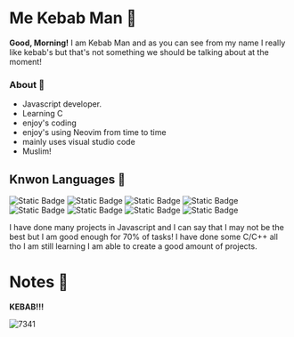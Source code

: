 # Me Kebab Man 🌯

**Good, Morning!** I am Kebab Man and as you can see from my name I really like kebab's but that's not something we should be talking about at the moment!

### About 📃
- Javascript developer. 
- Learning C
- enjoy's coding
- enjoy's using Neovim from time to time
- mainly uses visual studio code
- Muslim!

## Knwon Languages 🌠
![Static Badge](https://img.shields.io/badge/C%2FC%2B%2B-44%25-brightgreen)
![Static Badge](https://img.shields.io/badge/Javascript-70%25-brightgreen)
![Static Badge](https://img.shields.io/badge/React-30%25-yellow)
![Static Badge](https://img.shields.io/badge/html-45%25-green)
![Static Badge](https://img.shields.io/badge/css-45%25-green)
![Static Badge](https://img.shields.io/badge/Bootstrap-32%25-green)
![Static Badge](https://img.shields.io/badge/Solid%20HTML%20%26%20CSS%20%26%20JS-78%25-brightgreen)
![Static Badge](https://img.shields.io/badge/Others-4%25-black)

I have done many projects in Javascript and I can say that I may not be the best but I am good enough for 70% of tasks!
I have done some C/C++ all tho I am still learning I am able to create a good amount of projects.

# Notes 📝

**KEBAB!!!**

![7341](https://github.com/MeKebabMan/MeKebabMan/assets/151750810/7a12b5e6-5803-4903-8033-aaa3541bc399)
